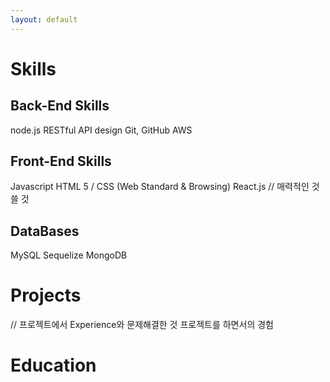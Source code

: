 ```yaml
---
layout: default
---
```


# Skills
## Back-End Skills
node.js
RESTful API design
Git, GitHub
AWS

## Front-End Skills
Javascript
HTML 5 / CSS (Web Standard & Browsing)
React.js
// 매력적인 것 쓸 것

## DataBases
MySQL
Sequelize
MongoDB

# Projects
// 프로젝트에서 Experience와 문제해결한 것 프로젝트를 하면서의 경험

# Education
